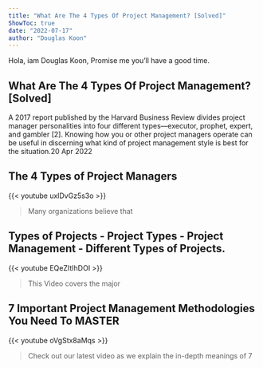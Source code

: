 ```yaml
---
title: "What Are The 4 Types Of Project Management? [Solved]"
ShowToc: true 
date: "2022-07-17"
author: "Douglas Koon" 
---
```


Hola, iam Douglas Koon, Promise me you’ll have a good time.
## What Are The 4 Types Of Project Management? [Solved]
 A 2017 report published by the Harvard Business Review divides project manager personalities into four different types—executor, prophet, expert, and gambler [2]. Knowing how you or other project managers operate can be useful in discerning what kind of project management style is best for the situation.20 Apr 2022

## The 4 Types of Project Managers
{{< youtube uxlDvGz5s3o >}}
>Many organizations believe that 

## Types of Projects - Project Types - Project Management -  Different Types of Projects.
{{< youtube EQeZItIhDOI >}}
>This Video covers the major 

## 7 Important Project Management Methodologies You Need To MASTER
{{< youtube oVgStx8aMqs >}}
>Check out our latest video as we explain the in-depth meanings of 7 

